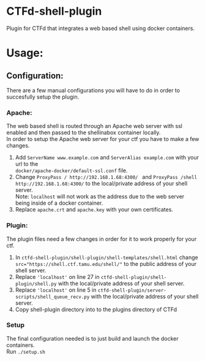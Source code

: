 # CTFd-shell-plugin
Plugin for CTFd that integrates a web based shell using docker containers.  

# Usage:  

## Configuration:  
There are a few manual configurations you will have to do in order to succesfully setup the plugin.  

### Apache:  
The web based shell is routed through an Apache web server with ssl enabled and then passed to the shellinabox container locally.  
In order to setup the Apache web server for your ctf you have to make a few changes.  
1. Add `ServerName www.example.com` and `ServerAlias example.com` with your url to the  
`docker/apache-docker/default-ssl.conf` file.  
2. Change `ProxyPass / http://192.168.1.68:4300/ ` and `ProxyPass /shell http://192.168.1.68:4300/` to the local/private address of your shell server.  
Note: `localhost` will not work as the address due to the web server being inside of a docker container.  
3. Replace `apache.crt` and `apache.key` with your own certificates.  

### Plugin:
The plugin files need a few changes in order for it to work properly for your ctf.  
1. In `ctfd-shell-plugin/shell-plugin/shell-templates/shell.html` change `src="https://shell.ctf.tamu.edu/shell/"` to the public address of your shell server.  
2. Replace `'localhost'` on line 27 in `ctfd-shell-plugin/shell-plugin/shell.py` with the local/private address of your shell server.  
3. Replace `'localhost'` on line 5 in `ctfd-shell-plugin/server-scripts/shell_queue_recv.py` with the local/private address of your shell server.  
4. Copy shell-plugin directory into to the plugins directory of CTFd  
  
### Setup  
The final configuration needed is to just build and launch the docker containers.  
Run `./setup.sh`  
